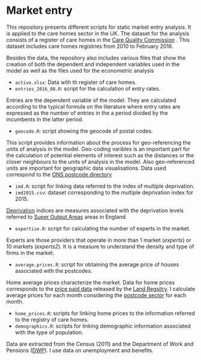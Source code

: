 # Market entry 

This repository presents different scripts for static market entry analysis. It is applied to the care homes sector in the UK. The dataset for the analysis consists of a register of care homes in the [Care Quality Commission](http://www.cqc.org.uk) . This dataset includes care homes registries from 2010 to February 2016. 

Besides the data, the repository also includes various files that show the creation of both the dependent and independent variables used in the model as well as the files used for the econometric analysis

  - `active.xlsx`: Data with th register of care homes.
  - `entries_2016_08.R`: script for the calculation of entry rates.

Entries are the dependent variable of the model. They are calculated according to the typical formula on the literature where entry rates are expressed as the number of entries in the a period divided by the incumbents in the latter period. 

  - `geocode.R`: script showing the geocode of postal codes.

This script provides information about the process for geo-referencing the units of analysis in the model. Geo-coding varibles is an important part for the calculation of potential elements of interest such as the distances or the closer neighbours to the units of analysis in the model. Also geo-referenced units are important for geographic data visualisations. Data used correspond to the [ONS postcode directory](https://data.gov.uk/dataset/ons-postcode-directory-uk-feb-2016)

  - `imd.R`: script for linking data referred to the index of multiple deprivation.
  - `imd2015.csv`:  dataset corresponding to the multiple deprivation index for 2015. 
 
[Deprivation](https://www.gov.uk/government/uploads/system/uploads/attachment_data/file/464430/English_Index_of_Multiple_Deprivation_2015_-_Guidance.pdf) indices are measures associated with the deprivation levels referred to [Super Output Areas](http://webarchive.nationalarchives.gov.uk/20160105160709/http://www.ons.gov.uk/ons/guide-method/geography/beginner-s-guide/census/super-output-areas--soas-/index.html) areas in England. 


  - `expertise.R`: script for calculating the number of experts in the market. 

Experts are those providers that operate in more than 1 market (_experts_) or 10 markets (_experts2_). It is a measure to understand the density and type of firms in the market.

 - `average.prices.R`: script for obtaining the average price of houses associated with the postcodes. 

Home average prices characterize the market. Data for home prices corresponds to the [price paid data](https://www.gov.uk/government/statistical-data-sets/price-paid-data-downloads) released by the [Land Regsitry](https://www.gov.uk/government/organisations/land-registry). I calculate average prices for each month considering the [postcode sector](https://en.wikipedia.org/wiki/Postcodes_in_the_United_Kingdom#Postcode_sector) for each month. 

  - `home_prices.R`: scripts for linking home prices to the information referred to the registry of care homes.
  - `demographics.R`: scripts for linking demographic information associated with the type of population. 

Data are extracted from the Census (2011) and the Department of Work and Pensions ([DWP](https://www.gov.uk/government/organisations/department-for-work-pensions/about/statistics)). I use data on unemployment and benefits. 




  
  
  


